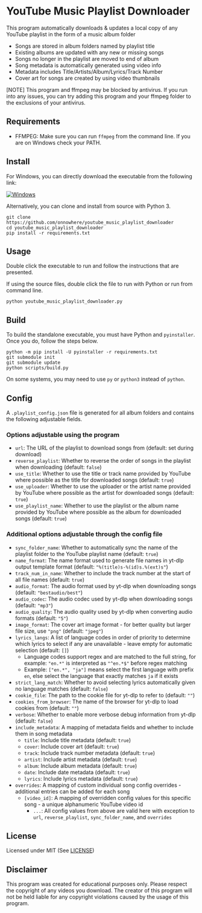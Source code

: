 # YouTube Music Playlist Downloader

This program automatically downloads & updates a local copy
of any YouTube playlist in the form of a music album folder
- Songs are stored in album folders named by playlist title
- Existing albums are updated with any new or missing songs
- Songs no longer in the playlist are moved to end of album
- Song metadata is automatically generated using video info
- Metadata includes Title/Artists/Album/Lyrics/Track Number
- Cover art for songs are created by using video thumbnails

[NOTE] This program and ffmpeg may be blocked by antivirus.
If you run into any issues, you can try adding this program
and your ffmpeg folder to the exclusions of your antivirus.

## Requirements
- FFMPEG: Make sure you can run `ffmpeg` from the command line. If you are on Windows check your PATH.

## Install
For Windows, you can directly download the executable from the following link:

[![Windows](https://img.shields.io/badge/-Windows_x64-blue.svg?style=for-the-badge&logo=windows)](https://github.com/onnowhere/youtube_music_playlist_downloader/releases/latest/download/youtube_music_playlist_downloader.exe)

Alternatively, you can clone and install from source with Python 3.
```
git clone https://github.com/onnowhere/youtube_music_playlist_downloader
cd youtube_music_playlist_downloader
pip install -r requirements.txt
```

## Usage
Double click the executable to run and follow the instructions that are presented.

If using the source files, double click the file to run with Python or run from command line.
```
python youtube_music_playlist_downloader.py
```

## Build
To build the standalone executable, you must have Python and `pyinstaller`. Once you do, follow the steps below.

```
python -m pip install -U pyinstaller -r requirements.txt
git submodule init
git submodule update
python scripts/build.py
```

On some systems, you may need to use `py` or `python3` instead of `python`.

## Config
A `.playlist_config.json` file is generated for all album folders and contains the following adjustable fields.


### Options adjustable using the program
- `url`: The URL of the playlist to download songs from (default: set during download)
- `reverse_playlist`: Whether to reverse the order of songs in the playlist when downloading (default: `false`)
- `use_title`: Whether to use the title or track name provided by YouTube where possible as the title for downloaded songs (default: `true`)
- `use_uploader`: Whether to use the uploader or the artist name provided by YouTube where possible as the artist for downloaded songs (default: `true`)
- `use_playlist_name`: Whether to use the playlist or the album name provided by YouTube where possible as the album for downloaded songs (default: `true`)


### Additional options adjustable through the config file
- `sync_folder_name`: Whether to automatically sync the name of the playlist folder to the YouTube playlist name (default: `true`)
- `name_format`: The name format used to generate file names in yt-dlp output template format (default: `"%(title)s-%(id)s.%(ext)s"`)
- `track_num_in_name`: Whether to include the track number at the start of all file names (default: `true`)
- `audio_format`: The audio format used by yt-dlp when downloading songs (default: `"bestaudio/best"`)
- `audio_codec`: The audio codec used by yt-dlp when downloading songs (default: `"mp3"`)
- `audio_quality`: The audio quality used by yt-dlp when converting audio formats (default: `"5"`)
- `image_format`: The cover art image format - for better quality but larger file size, use `"png"` (default: `"jpeg"`)
- `lyrics_langs`: A list of language codes in order of priority to determine which lyrics to select if any are unavailable - leave empty for automatic selection (default: `[]`)
    - Language codes support regex and are matched to the full string, for example: `"en.*"` is interpreted as `"^en.*$"` before regex matching
    - Example: `["en.*", "ja"]` means select the first language with prefix `en`, else select the language that exactly matches `ja` if it exists
- `strict_lang_match`: Whether to avoid selecting lyrics automatically given no language matches (default: `false`)
- `cookie_file`: The path to the cookie file for yt-dlp to refer to (default: `""`)
- `cookies_from_browser`: The name of the browser for yt-dlp to load cookies from (default: `""`)
- `verbose`: Whether to enable more verbose debug information from yt-dlp (default: `false`)
- `include_metadata`: A mapping of metadata fields and whether to include them in song metadata
    - `title`: Include title metadata (default: `true`)
    - `cover`: Include cover art (default: `true`)
    - `track`: Include track number metadata (default: `true`)
    - `artist`: Include artist metadata (default: `true`)
    - `album`: Include album metadata (default: `true`)
    - `date`: Include date metadata (default: `true`)
    - `lyrics`: Include lyrics metadata (default: `true`)
- `overrides`: A mapping of custom individual song config overrides - additional entries can be added for each song
    - `[video_id]`: A mapping of overridden config values for this specific song - a unique alphanumeric YouTube video id
        - `...`: All config values from above are valid here with exception to `url`, `reverse_playlist`, `sync_folder_name`, and `overrides`

## License
Licensed under MIT (See [LICENSE](LICENSE))

## Disclaimer
This program was created for educational purposes only. Please respect the copyright of any videos you download. The creator of this program will not be held liable for any copyright violations caused by the usage of this program.